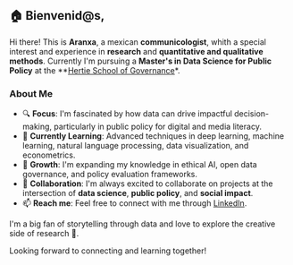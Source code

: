 ## 🏠 Bienvenid@s, 

Hi there! This is **Aranxa**, a mexican **communicologist**, whith a special interest and experience in **research** and **quantitative and qualitative methods**. Currently I'm pursuing a **Master's in Data Science for Public Policy** at the **[Hertie School of Governance]([https://www.linkedin.com/in/aranxa-m%C3%A1rquez-ampudia-288b03b0/](https://hertieschool-f4e6.kxcdn.com/en/mds))*. 

### About Me
- 🔍 **Focus**: I'm fascinated by how data can drive impactful decision-making, particularly in public policy for digital and media literacy.
- 🎯 **Currently Learning**: Advanced techniques in deep learning, machine learning, natural language processing, data visualization, and econometrics.
- 🌱 **Growth**: I'm expanding my knowledge in ethical AI, open data governance, and policy evaluation frameworks.
- 🤝 **Collaboration**: I'm always excited to collaborate on projects at the intersection of **data science**, **public policy**, and **social impact**.
- 📫 **Reach me**: Feel free to connect with me through [LinkedIn](https://www.linkedin.com/in/aranxa-m%C3%A1rquez-ampudia-288b03b0/).

I'm a big fan of storytelling through data and love to explore the creative side of research 🥸.

Looking forward to connecting and learning together!
